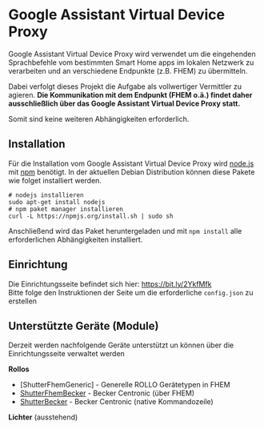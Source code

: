# Google Assistant Virtual Device Proxy

Google Assistant Virtual Device Proxy wird verwendet um die eingehenden Sprachbefehle vom bestimmten Smart Home apps im lokalen Netzwerk zu verarbeiten und an verschiedene Endpunkte (z.B. FHEM) zu übermitteln.

Dabei verfolgt dieses Projekt die Aufgabe als vollwertiger Vermittler zu agieren. **Die Kommunikation mit dem Endpunkt (FHEM o.ä.) findet daher ausschließlich über das Google Assistant Virtual Device Proxy statt.**

Somit sind keine weiteren Abhängigkeiten erforderlich.

## Installation

Für die Installation vom Google Assistant Virtual Device Proxy wird [node.js](https://nodejs.org/en/) mit [npm](https://npmjs.org/) benötigt.
In der aktuellen Debian Distribution können diese Pakete wie folget installiert werden.

```
# nodejs installieren
sudo apt-get install nodejs
# npm paket manager installieren
curl -L https://npmjs.org/install.sh | sudo sh
```

Anschließend wird das Paket heruntergeladen und mit `npm install` alle erforderlichen Abhängigkeiten installiert.

## Einrichtung

Die Einrichtungsseite befindet sich hier: https://bit.ly/2YkfMfk<br />
Bitte folge den Instruktionen der Seite um die erforderliche `config.json` zu erstellen

## Unterstützte Geräte (Module)

Derzeit werden nachfolgende Geräte unterstützt un können über die Einrichtungsseite verwaltet werden

**Rollos**

* [ShutterFhemGeneric] - Generelle ROLLO Gerätetypen in FHEM
* [ShutterFhemBecker](lib/CommandShutterFhemBecker.ts) - Becker Centronic (über FHEM)
* [ShutterBecker](lib/CommandShutterBecker.ts) - Becker Centronic (native Kommandozeile)

**Lichter** (ausstehend)

